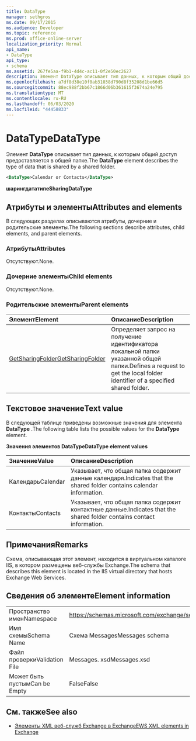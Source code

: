 ```yaml
---
title: DataType
manager: sethgros
ms.date: 09/17/2015
ms.audience: Developer
ms.topic: reference
ms.prod: office-online-server
localization_priority: Normal
api_name:
- DataType
api_type:
- schema
ms.assetid: 267fe5aa-f9b1-4d4c-ac11-0f2e50ec2627
description: Элемент DataType описывает тип данных, к которым общий доступ предоставляется в общей папке.
ms.openlocfilehash: a7df8d38e10f0ab31038d790d8f35208d1be66d5
ms.sourcegitcommit: 88ec988f2bb67c1866d06b361615f3674a24e795
ms.translationtype: MT
ms.contentlocale: ru-RU
ms.lasthandoff: 06/03/2020
ms.locfileid: "44458833"
---
```

# <a name="datatype"></a><span data-ttu-id="f06f2-103">DataType</span><span class="sxs-lookup"><span data-stu-id="f06f2-103">DataType</span></span>

<span data-ttu-id="f06f2-104">Элемент **DataType** описывает тип данных, к которым общий доступ предоставляется в общей папке.</span><span class="sxs-lookup"><span data-stu-id="f06f2-104">The **DataType** element describes the type of data that is shared by a shared folder.</span></span> 
  
```xml
<DataType>Calendar or Contacts</DataType>
```

<span data-ttu-id="f06f2-105">**шарингдататипе**</span><span class="sxs-lookup"><span data-stu-id="f06f2-105">**SharingDataType**</span></span>

## <a name="attributes-and-elements"></a><span data-ttu-id="f06f2-106">Атрибуты и элементы</span><span class="sxs-lookup"><span data-stu-id="f06f2-106">Attributes and elements</span></span>

<span data-ttu-id="f06f2-107">В следующих разделах описываются атрибуты, дочерние и родительские элементы.</span><span class="sxs-lookup"><span data-stu-id="f06f2-107">The following sections describe attributes, child elements, and parent elements.</span></span>
  
### <a name="attributes"></a><span data-ttu-id="f06f2-108">Атрибуты</span><span class="sxs-lookup"><span data-stu-id="f06f2-108">Attributes</span></span>

<span data-ttu-id="f06f2-109">Отсутствуют.</span><span class="sxs-lookup"><span data-stu-id="f06f2-109">None.</span></span>
  
### <a name="child-elements"></a><span data-ttu-id="f06f2-110">Дочерние элементы</span><span class="sxs-lookup"><span data-stu-id="f06f2-110">Child elements</span></span>

<span data-ttu-id="f06f2-111">Отсутствуют.</span><span class="sxs-lookup"><span data-stu-id="f06f2-111">None.</span></span>
  
### <a name="parent-elements"></a><span data-ttu-id="f06f2-112">Родительские элементы</span><span class="sxs-lookup"><span data-stu-id="f06f2-112">Parent elements</span></span>

|<span data-ttu-id="f06f2-113">**Элемент**</span><span class="sxs-lookup"><span data-stu-id="f06f2-113">**Element**</span></span>|<span data-ttu-id="f06f2-114">**Описание**</span><span class="sxs-lookup"><span data-stu-id="f06f2-114">**Description**</span></span>|
|:-----|:-----|
|[<span data-ttu-id="f06f2-115">GetSharingFolder</span><span class="sxs-lookup"><span data-stu-id="f06f2-115">GetSharingFolder</span></span>](getsharingfolder.md) <br/> |<span data-ttu-id="f06f2-116">Определяет запрос на получение идентификатора локальной папки указанной общей папки.</span><span class="sxs-lookup"><span data-stu-id="f06f2-116">Defines a request to get the local folder identifier of a specified shared folder.</span></span>  <br/> |
   
## <a name="text-value"></a><span data-ttu-id="f06f2-117">Текстовое значение</span><span class="sxs-lookup"><span data-stu-id="f06f2-117">Text value</span></span>

<span data-ttu-id="f06f2-118">В следующей таблице приведены возможные значения для элемента **DataType** .</span><span class="sxs-lookup"><span data-stu-id="f06f2-118">The following table lists the possible values for the **DataType** element.</span></span> 
  
<span data-ttu-id="f06f2-119">**Значения элементов DataType**</span><span class="sxs-lookup"><span data-stu-id="f06f2-119">**DataType element values**</span></span>

|<span data-ttu-id="f06f2-120">**Значение**</span><span class="sxs-lookup"><span data-stu-id="f06f2-120">**Value**</span></span>|<span data-ttu-id="f06f2-121">**Описание**</span><span class="sxs-lookup"><span data-stu-id="f06f2-121">**Description**</span></span>|
|:-----|:-----|
|<span data-ttu-id="f06f2-122">Календарь</span><span class="sxs-lookup"><span data-stu-id="f06f2-122">Calendar</span></span>  <br/> |<span data-ttu-id="f06f2-123">Указывает, что общая папка содержит данные календаря.</span><span class="sxs-lookup"><span data-stu-id="f06f2-123">Indicates that the shared folder contains calendar information.</span></span>  <br/> |
|<span data-ttu-id="f06f2-124">Контакты</span><span class="sxs-lookup"><span data-stu-id="f06f2-124">Contacts</span></span>  <br/> |<span data-ttu-id="f06f2-125">Указывает, что общая папка содержит контактные данные.</span><span class="sxs-lookup"><span data-stu-id="f06f2-125">Indicates that the shared folder contains contact information.</span></span>  <br/> |
   
## <a name="remarks"></a><span data-ttu-id="f06f2-126">Примечания</span><span class="sxs-lookup"><span data-stu-id="f06f2-126">Remarks</span></span>

<span data-ttu-id="f06f2-127">Схема, описывающая этот элемент, находится в виртуальном каталоге IIS, в котором размещены веб-службы Exchange.</span><span class="sxs-lookup"><span data-stu-id="f06f2-127">The schema that describes this element is located in the IIS virtual directory that hosts Exchange Web Services.</span></span>
  
## <a name="element-information"></a><span data-ttu-id="f06f2-128">Сведения об элементе</span><span class="sxs-lookup"><span data-stu-id="f06f2-128">Element information</span></span>

|||
|:-----|:-----|
|<span data-ttu-id="f06f2-129">Пространство имен</span><span class="sxs-lookup"><span data-stu-id="f06f2-129">Namespace</span></span>  <br/> |https://schemas.microsoft.com/exchange/services/2006/messages  <br/> |
|<span data-ttu-id="f06f2-130">Имя схемы</span><span class="sxs-lookup"><span data-stu-id="f06f2-130">Schema Name</span></span>  <br/> |<span data-ttu-id="f06f2-131">Схема Messages</span><span class="sxs-lookup"><span data-stu-id="f06f2-131">Messages schema</span></span>  <br/> |
|<span data-ttu-id="f06f2-132">Файл проверки</span><span class="sxs-lookup"><span data-stu-id="f06f2-132">Validation File</span></span>  <br/> |<span data-ttu-id="f06f2-133">Messages. xsd</span><span class="sxs-lookup"><span data-stu-id="f06f2-133">Messages.xsd</span></span>  <br/> |
|<span data-ttu-id="f06f2-134">Может быть пустым</span><span class="sxs-lookup"><span data-stu-id="f06f2-134">Can be Empty</span></span>  <br/> |<span data-ttu-id="f06f2-135">False</span><span class="sxs-lookup"><span data-stu-id="f06f2-135">False</span></span>  <br/> |
   
## <a name="see-also"></a><span data-ttu-id="f06f2-136">См. также</span><span class="sxs-lookup"><span data-stu-id="f06f2-136">See also</span></span>

- [<span data-ttu-id="f06f2-137">Элементы XML веб-служб Exchange в Exchange</span><span class="sxs-lookup"><span data-stu-id="f06f2-137">EWS XML elements in Exchange</span></span>](ews-xml-elements-in-exchange.md)

